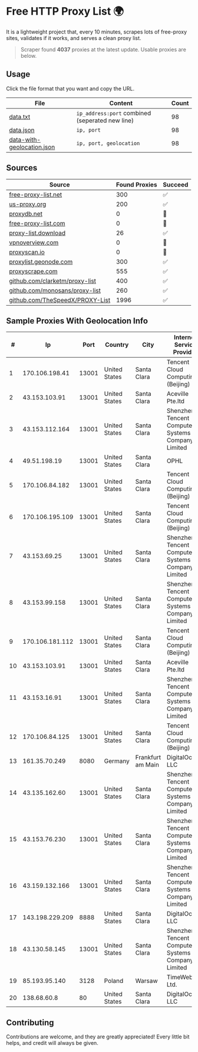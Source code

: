 
# Free HTTP Proxy List 🌍

It is a lightweight project that, every 10 minutes, scrapes lots of free-proxy sites, validates if it works, and serves a clean proxy list.


> Scraper found **4037** proxies at the latest update. Usable proxies are below.

## Usage

Click the file format that you want and copy the URL.


|File|Content|Count|
|----|-------|-----|
|[data.txt](https://raw.githubusercontent.com/themiralay/Proxy-List-World/master/data.txt)|`ip_address:port` combined (seperated new line)|98|
|[data.json](https://raw.githubusercontent.com/themiralay/Proxy-List-World/master/data.json)|`ip, port`|98|
|[data-with-geolocation.json](https://raw.githubusercontent.com/themiralay/Proxy-List-World/master/data-with-geolocation.json)|`ip, port, geolocation`|98|

## Sources

|Source|Found Proxies|Succeed|
|------|-------------|-------|
|[free-proxy-list.net](https://free-proxy-list.net)|300|✅|
|[us-proxy.org](https://www.us-proxy.org)|200|✅|
|[proxydb.net](http://proxydb.net)|0|🚫|
|[free-proxy-list.com](https://free-proxy-list.com/?page=&port=&type%5B%5D=http&type%5B%5D=https&up_time=0&search=Search)|0|🚫|
|[proxy-list.download](https://www.proxy-list.download/HTTP)|26|✅|
|[vpnoverview.com](https://vpnoverview.com/privacy/anonymous-browsing/free-proxy-servers)|0|🚫|
|[proxyscan.io](https://www.proxyscan.io)|0|🚫|
|[proxylist.geonode.com](https://proxylist.geonode.com/api/proxy-list?limit=300&page=1&sort_by=lastChecked&sort_type=desc&protocols=http,https)|300|✅|
|[proxyscrape.com](https://api.proxyscrape.com/v2/?request=displayproxies&protocol=http&timeout=10000&country=all&ssl=all&anonymity=all)|555|✅|
|[github.com/clarketm/proxy-list](https://raw.githubusercontent.com/clarketm/proxy-list/master/proxy-list-raw.txt)|400|✅|
|[github.com/monosans/proxy-list](https://raw.githubusercontent.com/monosans/proxy-list/main/proxies/http.txt)|260|✅|
|[github.com/TheSpeedX/PROXY-List](https://raw.githubusercontent.com/TheSpeedX/PROXY-List/master/http.txt)|1996|✅|


## Sample Proxies With Geolocation Info

|#|Ip|Port|Country|City|Internet Service Provider|
|-|--|----|-------|----|-------------------------|
|1|170.106.198.41|13001|United States|Santa Clara|Tencent Cloud Computing (Beijing) Co|
|2|43.153.103.91|13001|United States|Santa Clara|Aceville Pte.ltd|
|3|43.153.112.164|13001|United States|Santa Clara|Shenzhen Tencent Computer Systems Company Limited|
|4|49.51.198.19|13001|United States|Santa Clara|OPHL|
|5|170.106.84.182|13001|United States|Santa Clara|Tencent Cloud Computing (Beijing) Co|
|6|170.106.195.109|13001|United States|Santa Clara|Tencent Cloud Computing (Beijing) Co|
|7|43.153.69.25|13001|United States|Santa Clara|Shenzhen Tencent Computer Systems Company Limited|
|8|43.153.99.158|13001|United States|Santa Clara|Shenzhen Tencent Computer Systems Company Limited|
|9|170.106.181.112|13001|United States|Santa Clara|Tencent Cloud Computing (Beijing) Co|
|10|43.153.103.91|13001|United States|Santa Clara|Aceville Pte.ltd|
|11|43.153.16.91|13001|United States|Santa Clara|Shenzhen Tencent Computer Systems Company Limited|
|12|170.106.84.125|13001|United States|Santa Clara|Tencent Cloud Computing (Beijing) Co|
|13|161.35.70.249|8080|Germany|Frankfurt am Main|DigitalOcean, LLC|
|14|43.135.162.60|13001|United States|Santa Clara|Shenzhen Tencent Computer Systems Company Limited|
|15|43.153.76.230|13001|United States|Santa Clara|Shenzhen Tencent Computer Systems Company Limited|
|16|43.159.132.166|13001|United States|Santa Clara|Shenzhen Tencent Computer Systems Company Limited|
|17|143.198.229.209|8888|United States|Santa Clara|DigitalOcean, LLC|
|18|43.130.58.145|13001|United States|Santa Clara|Shenzhen Tencent Computer Systems Company Limited|
|19|85.193.95.140|3128|Poland|Warsaw|TimeWeb Ltd.|
|20|138.68.60.8|80|United States|Santa Clara|DigitalOcean, LLC|



## Contributing

Contributions are welcome, and they are greatly appreciated! Every
little bit helps, and credit will always be given.

